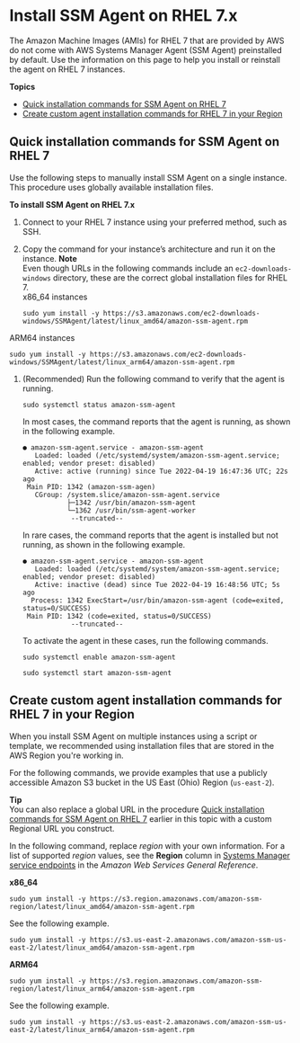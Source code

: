 # Install SSM Agent on RHEL 7\.x<a name="agent-install-rhel-7"></a>

The Amazon Machine Images \(AMIs\) for RHEL 7 that are provided by AWS do not come with AWS Systems Manager Agent \(SSM Agent\) preinstalled by default\. Use the information on this page to help you install or reinstall the agent on RHEL 7 instances\.

**Topics**
+ [Quick installation commands for SSM Agent on RHEL 7](#quick-install-rhel-7)
+ [Create custom agent installation commands for RHEL 7 in your Region](#custom-url-rhel-7)

## Quick installation commands for SSM Agent on RHEL 7<a name="quick-install-rhel-7"></a>

Use the following steps to manually install SSM Agent on a single instance\. This procedure uses globally available installation files\. 

**To install SSM Agent on RHEL 7\.x**

1. Connect to your RHEL 7 instance using your preferred method, such as SSH\. 

1. Copy the command for your instance’s architecture and run it on the instance\.
**Note**  
Even though URLs in the following commands include an `ec2-downloads-windows` directory, these are the correct global installation files for RHEL 7\.   
x86\_64 instances  

   ```
   sudo yum install -y https://s3.amazonaws.com/ec2-downloads-windows/SSMAgent/latest/linux_amd64/amazon-ssm-agent.rpm
   ```  
ARM64 instances  

   ```
   sudo yum install -y https://s3.amazonaws.com/ec2-downloads-windows/SSMAgent/latest/linux_arm64/amazon-ssm-agent.rpm
   ```

1. \(Recommended\) Run the following command to verify that the agent is running\.

   ```
   sudo systemctl status amazon-ssm-agent
   ```

   In most cases, the command reports that the agent is running, as shown in the following example\.

   ```
   ● amazon-ssm-agent.service - amazon-ssm-agent
      Loaded: loaded (/etc/systemd/system/amazon-ssm-agent.service; enabled; vendor preset: disabled)
      Active: active (running) since Tue 2022-04-19 16:47:36 UTC; 22s ago
    Main PID: 1342 (amazon-ssm-agen)
      CGroup: /system.slice/amazon-ssm-agent.service
              ├─1342 /usr/bin/amazon-ssm-agent
              └─1362 /usr/bin/ssm-agent-worker
               --truncated--
   ```

   In rare cases, the command reports that the agent is installed but not running, as shown in the following example\.

   ```
   ● amazon-ssm-agent.service - amazon-ssm-agent
      Loaded: loaded (/etc/systemd/system/amazon-ssm-agent.service; enabled; vendor preset: disabled)
      Active: inactive (dead) since Tue 2022-04-19 16:48:56 UTC; 5s ago
     Process: 1342 ExecStart=/usr/bin/amazon-ssm-agent (code=exited, status=0/SUCCESS)
    Main PID: 1342 (code=exited, status=0/SUCCESS)
               --truncated--
   ```

   To activate the agent in these cases, run the following commands\.

   ```
   sudo systemctl enable amazon-ssm-agent
   ```

   ```
   sudo systemctl start amazon-ssm-agent
   ```

## Create custom agent installation commands for RHEL 7 in your Region<a name="custom-url-rhel-7"></a>

When you install SSM Agent on multiple instances using a script or template, we recommended using installation files that are stored in the AWS Region you're working in\. 

For the following commands, we provide examples that use a publicly accessible Amazon S3 bucket in the US East \(Ohio\) Region \(`us-east-2`\)\. 

**Tip**  
You can also replace a global URL in the procedure [Quick installation commands for SSM Agent on RHEL 7](#quick-install-rhel-7) earlier in this topic with a custom Regional URL you construct\.

In the following command, replace *region* with your own information\. For a list of supported *region* values, see the **Region** column in [Systems Manager service endpoints](https://docs.aws.amazon.com/general/latest/gr/ssm.html#ssm_region) in the *Amazon Web Services General Reference*\.

**x86\_64**  

```
sudo yum install -y https://s3.region.amazonaws.com/amazon-ssm-region/latest/linux_amd64/amazon-ssm-agent.rpm
```
See the following example\.  

```
sudo yum install -y https://s3.us-east-2.amazonaws.com/amazon-ssm-us-east-2/latest/linux_amd64/amazon-ssm-agent.rpm
```

**ARM64**  

```
sudo yum install -y https://s3.region.amazonaws.com/amazon-ssm-region/latest/linux_arm64/amazon-ssm-agent.rpm
```
See the following example\.  

```
sudo yum install -y https://s3.us-east-2.amazonaws.com/amazon-ssm-us-east-2/latest/linux_arm64/amazon-ssm-agent.rpm
```